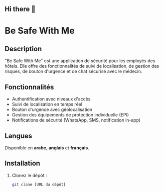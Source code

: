 ## Hi there 👋

<!--
**Raissichamseddine/Raissichamseddine** is a ✨ _special_ ✨ repository because its `README.md` (this file) appears on your GitHub profile.

Here are some ideas to get you started:

- 🔭 I’m currently working on ...
- 🌱 I’m currently learning ...
- 👯 I’m looking to collaborate on ...
- 🤔 I’m looking for help with ...
- 💬 Ask me about ...
- 📫 How to reach me: ...
- 😄 Pronouns: ...
- ⚡ Fun fact: ...
-->
# Be Safe With Me

## Description
"Be Safe With Me" est une application de sécurité pour les employés des hôtels. Elle offre des fonctionnalités de suivi de localisation, de gestion des risques, de bouton d'urgence et de chat sécurisé avec le médecin.

## Fonctionnalités
- Authentification avec niveaux d'accès
- Suivi de localisation en temps réel
- Bouton d'urgence avec géolocalisation
- Gestion des équipements de protection individuelle (EPI)
- Notifications de sécurité (WhatsApp, SMS, notification in-app)

## Langues
Disponible en **arabe**, **anglais** et **français**.

## Installation
1. Clonez le dépôt :
   ```bash
   git clone [URL du dépôt]
